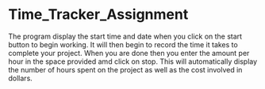 # Time_Tracker_Assignment
The program display the start time and date when you click on the start button to begin working. 
It will then begin to record the time it takes to complete your project. When you are done then you enter the amount per hour in the space provided amd click on stop. This will automatically display the number of hours spent on the project as well as the cost involved in dollars.
